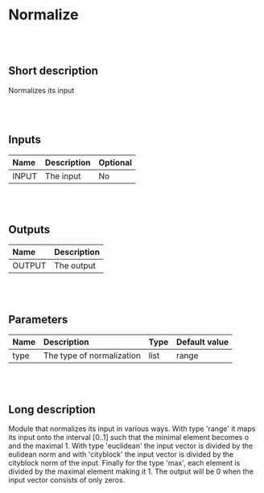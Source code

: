 # Normalize


<br><br>
## Short description

Normalizes its input

<br><br>

## Inputs

|Name|Description|Optional|
|:----|:-----------|:-------|
|INPUT|The input|No|

<br><br>

## Outputs

|Name|Description|
|:----|:-----------|
|OUTPUT|The output|

<br><br>

## Parameters

|Name|Description|Type|Default value|
|:----|:-----------|:----|:-------------|
|type|The type of normalization|list|range|

<br><br>
## Long description
Module that normalizes its input in various ways. With type 'range' it maps its input onto the interval [0..1] such that the minimal element becomes o and the maximal 1.
        With type 'euclidean' the input vector is divided by the eulidean norm and with 'cityblock' the input vector is divided by the cityblock norm of the input. Finally for
        the type 'max', each element is divided by the maximal element making it 1. The output will be 0 when the input vector consists of only zeros.